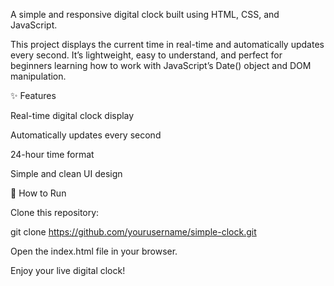 A simple and responsive digital clock built using HTML, CSS, and JavaScript.

This project displays the current time in real-time and automatically updates every second. It’s lightweight, easy to understand, and perfect for beginners learning how to work with JavaScript’s Date() object and DOM manipulation.

✨ Features

Real-time digital clock display

Automatically updates every second

24-hour time format 

Simple and clean UI design

🚀 How to Run

Clone this repository:

git clone https://github.com/yourusername/simple-clock.git


Open the index.html file in your browser.

Enjoy your live digital clock!